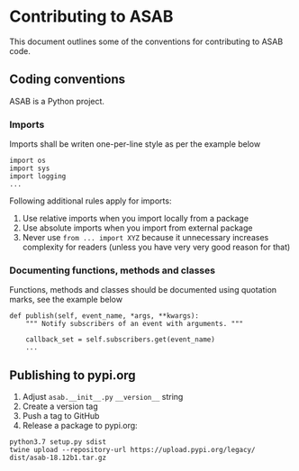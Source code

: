 # Contributing to ASAB


This document outlines some of the conventions for contributing to ASAB code.


## Coding conventions

ASAB is a Python project.


### Imports

Imports shall be writen one-per-line style as per the example below

```
import os
import sys
import logging
...
```

Following additional rules apply for imports:

1. Use relative imports when you import locally from a package
2. Use absolute imports when you import from external package
3. Never use `from ... import XYZ` because it unnecessary increases complexity for readers (unless you have very very good reason for that)

### Documenting functions, methods and classes

Functions, methods and classes should be documented using quotation marks, see the example below

```
def publish(self, event_name, *args, **kwargs):
	""" Notify subscribers of an event with arguments. """

	callback_set = self.subscribers.get(event_name)
	...
```


## Publishing to pypi.org

1. Adjust `asab.__init__.py` `__version__` string
1. Create a version tag
2. Push a tag to GitHub
3. Release a package to pypi.org:

```
python3.7 setup.py sdist
twine upload --repository-url https://upload.pypi.org/legacy/ dist/asab-18.12b1.tar.gz
```
